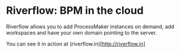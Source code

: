 # Riverflow: BPM in the cloud
Riverflow allows you to add ProcessMaker instances on demand, add workspaces and have your own domain pointing to the server.

You can see it in action at (riverflow.in)[http://riverflow.in]